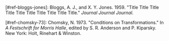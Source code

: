 \[#ref-bloggs-jones\]: Bloggs, A. J., and X. Y. Jones. 1959. "Title
Title Title Title Title Title Title Title Title Title." *Journal Journal
Journal*.

\[#ref-chomsky-73\]: Chomsky, N. 1973. "Conditions on Transformations."
In *A Festschrift for Morris Halle*, edited by S. R. Anderson and P.
Kiparsky. New York: Holt, Rinehart & Winston.
